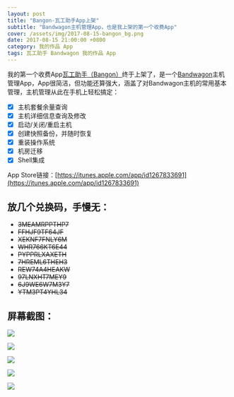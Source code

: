 ```yaml
---
layout: post
title: "Bangon-瓦工助手App上架"
subtitle: "Bandwagon主机管理App，也是我上架的第一个收费App"
cover: /assets/img/2017-08-15-bangon_bg.png
date: 2017-08-15 21:00:00 +0800
category: 我的作品 App
tags: 瓦工助手 Bandwagon 我的作品 App
---
```


我的第一个收费App[瓦工助手（Bangon）](https://itunes.apple.com/app/id1267833691)终于上架了，是一个[Bandwagon](https://go.oio.dev/bwh)主机管理App，App很简洁，但功能还算强大，涵盖了对Bandwagon主机的常用基本管理，主机管理从此在手机上轻松搞定：

* [x] 主机套餐余量查询
* [x] 主机详细信息查询及修改
* [x] 启动/关闭/重启主机
* [x] 创建快照备份，并随时恢复
* [x] 重装操作系统
* [x] 机房迁移
* [x] Shell集成

App Store链接：[https://itunes.apple.com/app/id1267833691](https://itunes.apple.com/app/id1267833691)

## 放几个兑换码，手慢无：

- ~~3MEAMRPPTHP7~~
- ~~FFHJF9TF64JF~~
- ~~XEKNF7FNLY6M~~
- ~~WHR766KT6E44~~
- ~~PYPPRLXAXETH~~
- ~~7HREML6THEH3~~
- ~~REW74A4HEAKW~~
- ~~97LNXHT7MEY9~~
- ~~6J9WE6W7M3Y7~~
- ~~YTM3PT4YHL34~~

## 屏幕截图：

![](/assets/img/bangon/IMG_0675.JPG)

![](/assets/img/bangon/IMG_0678.JPG)

![](/assets/img/bangon/IMG_0679.JPG)

![](/assets/img/bangon/IMG_0681.JPG)

![](/assets/img/bangon/IMG_0687.JPG)



